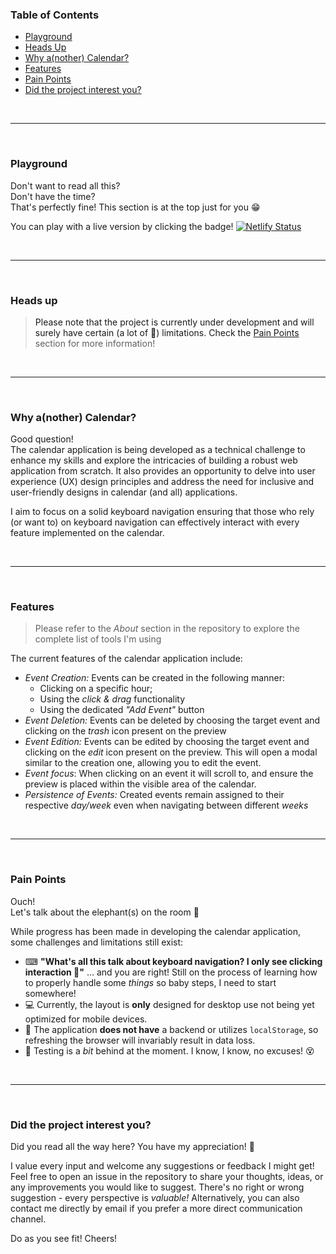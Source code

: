 ### Table of Contents
- [Playground](#playground)
- [Heads Up](#heads-up)
- [Why a(nother) Calendar?](#why-another-calendar)
- [Features](#features)
- [Pain Points](#pain-points)
- [Did the project interest you?](#did-the-project-interest-you)

<br>

___

<br>

### <a id="playground">Playground<a/>
Don't want to read all this?<br>
Don't have the time?<br>
That's perfectly fine! This section is at the top just for you 😁

You can play with a live version by clicking the badge!  [![Netlify Status](https://api.netlify.com/api/v1/badges/f9a7f8d3-58ca-44ed-a038-ae8d2efd31a5/deploy-status)](https://calendarapp-vue.netlify.app/)

<br>

___

<br>

### <a id="heads-up">Heads up<a>
>Please note that the project is currently under development and will surely have certain (a lot of 🥴) limitations. Check the [Pain Points](#pain-points) section for more information!

<br>

___

<br>

### <a id="why-another-calendar">Why a(nother) Calendar?</a>
Good question!<br>
The calendar application is being developed as a technical challenge to enhance my skills and explore the intricacies of building a robust web application from scratch. It also provides an opportunity to delve into user experience (UX) design principles and address the need for inclusive and user-friendly designs in calendar (and all) applications.

I aim to focus on a solid keyboard navigation ensuring that those who rely (or want to) on keyboard navigation can effectively interact with every feature implemented on the calendar. 

<br>

___

<br>

### <a id="features">Features</a>
>Please refer to the *About* section in the repository to explore the complete list of tools I'm using

The current features of the calendar application include:
- *Event Creation:* Events can be created in the following manner:
	- Clicking on a specific hour;
	- Using the *click & drag* functionality
	- Using the dedicated *"Add Event"* button
- *Event Deletion:* Events can be deleted by choosing the target event and clicking on the *trash* icon present on the preview
- *Event Edition:* Events can be edited by choosing the target event and clicking on the *edit* icon present on the preview. This will open a modal similar to the creation one, allowing you to edit the event.
- *Event focus*: When clicking on an event it will scroll to, and ensure the preview is placed within the visible area of the calendar.
- *Persistence of Events:* Created events remain assigned to their respective *day/week* even when navigating between different *weeks*

<br>

___

<br>

### <a id="pain-points">Pain Points</a>
Ouch!<br>
Let's talk about the elephant(s) on the room 😬

While progress has been made in developing the calendar application, some challenges and limitations still exist:
- ⌨ **"What's all this talk about keyboard navigation? I only see clicking interaction 🤔"** ... and you are right! Still on the process of learning how to properly handle some *things* so baby steps, I need to start somewhere!
- 💻 Currently, the layout is **only** designed for desktop use not being yet optimized for mobile devices.
- 💾 The application **does not have** a backend or utilizes `localStorage`, so refreshing the browser will invariably result in data loss.
- 🧪 Testing is a *bit* behind at the moment. I know, I know, no excuses! 😵

<br>

___

<br>

### <a id="did-the-project-interest-you">Did the project interest you?</a>
Did you read all the way here? You have my appreciation! 🥳

I value every input and welcome any suggestions or feedback I might get! Feel free to open an issue in the repository to share your thoughts, ideas, or any improvements you would like to suggest. There's no right or wrong suggestion - every perspective is *valuable!* Alternatively, you can also contact me directly by email if you prefer a more direct communication channel.

Do as you see fit! Cheers!
